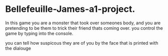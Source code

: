 # Bellefeuille-James-a1-project.

In this game you are a monster that took over someones body, and you are pretending to be them to trick their friend thats coming over.
you control the game by typing into the console.

you can tell how suspicous they are of you by the face that is printed with the dialouge
